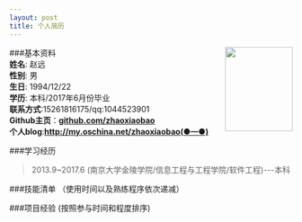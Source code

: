 ```yaml
---
layout: post
title: 个人简历
---                          
```

<img src="https://avatars1.githubusercontent.com/u/8780716?v=3&s=460" align ="right" style="width:120px;height:150px;"/>               

###基本资料                              
**姓名**: 赵远               
**性别**: 男               
**生日**: 1994/12/22               
**学历**: 本科/2017年6月份毕业            
**联系方式**:15261816175/qq:1044523901            
**Github主页**：<strong><a href="https://github.com/zhaoxiaobao" target="_blank">github.com/zhaoxiaobao</a></strong>                    
**个人blog**:<strong><a href="http://my.oschina.net/zhaoxiaobao" target="_blank">http://my.oschina.net/zhaoxiaobao(●—●)</a></strong>

###学习经历     

>2013.9~2017.6 (南京大学金陵学院/信息工程与工程学院/软件工程)---本科     

###技能清单       （使用时间以及熟练程序依次递减）            

###项目经验       (按照参与时间和程度排序)         



